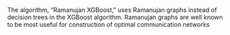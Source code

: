 The algorithm, “Ramanujan XGBoost,” uses Ramanujan graphs instead of decision trees in the XGBoost algorithm. 
Ramanujan graphs are well known to be most useful for construction of optimal communication networks
